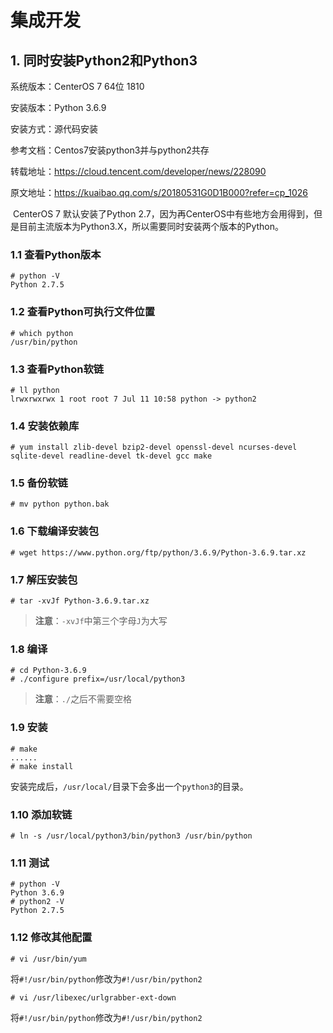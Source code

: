 # 集成开发

## 1. 同时安装Python2和Python3

系统版本：CenterOS 7 64位 1810

安装版本：Python 3.6.9

安装方式：源代码安装

参考文档：Centos7安装python3并与python2共存  

转载地址：https://cloud.tencent.com/developer/news/228090

原文地址：https://kuaibao.qq.com/s/20180531G0D1B000?refer=cp_1026

​		CenterOS 7 默认安装了Python 2.7，因为再CenterOS中有些地方会用得到，但是目前主流版本为Python3.X，所以需要同时安装两个版本的Python。

### 1.1 查看Python版本

```
# python -V
Python 2.7.5
```

### 1.2 查看Python可执行文件位置

```
# which python
/usr/bin/python
```

### 1.3 查看Python软链

```
# ll python
lrwxrwxrwx 1 root root 7 Jul 11 10:58 python -> python2
```

### 1.4 安装依赖库

```
# yum install zlib-devel bzip2-devel openssl-devel ncurses-devel sqlite-devel readline-devel tk-devel gcc make
```

### 1.5 备份软链

```
# mv python python.bak
```

### 1.6 下载编译安装包

```
# wget https://www.python.org/ftp/python/3.6.9/Python-3.6.9.tar.xz
```

### 1.7 解压安装包

```
# tar -xvJf Python-3.6.9.tar.xz
```

> **注意**：`-xvJf`中第三个字母`J`为大写

### 1.8 编译

```
# cd Python-3.6.9
# ./configure prefix=/usr/local/python3
```

> **注意**：`./`之后不需要空格

### 1.9 安装

```
# make
......
# make install
```

​		安装完成后，`/usr/local/`目录下会多出一个`python3`的目录。

### 1.10 添加软链

```
# ln -s /usr/local/python3/bin/python3 /usr/bin/python
```

### 1.11 测试

```
# python -V
Python 3.6.9
# python2 -V
Python 2.7.5
```

### 1.12 修改其他配置

```
# vi /usr/bin/yum
```

​		将`#!/usr/bin/python`修改为`#!/usr/bin/python2`

```
# vi /usr/libexec/urlgrabber-ext-down 
```

​		将`#!/usr/bin/python`修改为`#!/usr/bin/python2`